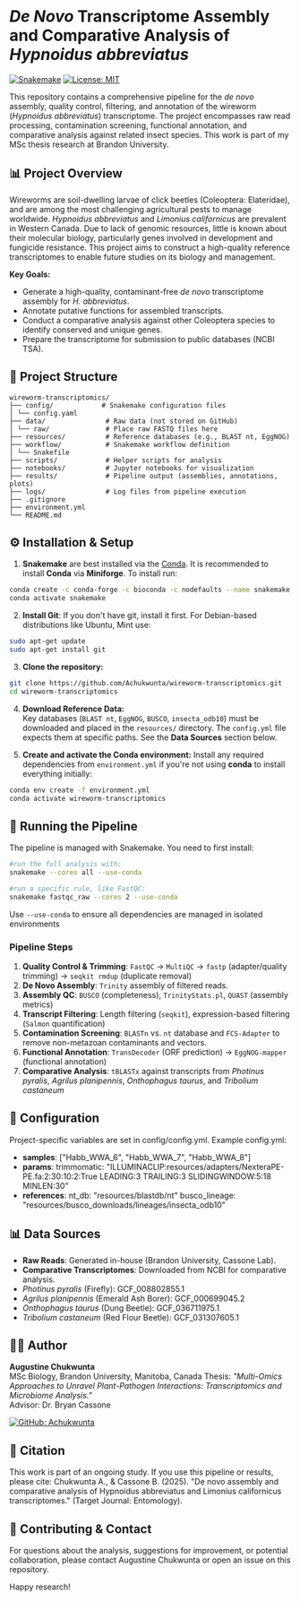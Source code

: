 # *De Novo* Transcriptome Assembly and Comparative Analysis of *Hypnoidus abbreviatus*

[![Snakemake](https://img.shields.io/badge/snakemake-≥7.32.4-brightgreen.svg)](https://snakemake.github.io)
[![License: MIT](https://img.shields.io/badge/License-MIT-yellow.svg)](https://opensource.org/licenses/MIT)

This repository contains a comprehensive pipeline for the *de novo* assembly, quality control, filtering, and annotation of the wireworm (*Hypnoidus abbreviatus*) transcriptome. The project encompasses raw read processing, contamination screening, functional annotation, and comparative analysis against related insect species. This work is part of my MSc thesis research at Brandon University.

## 📊 Project Overview

Wireworms are soil-dwelling larvae of click beetles (Coleoptera: Elateridae), and are among the most challenging agricultural pests to manage worldwide. *Hypnoidus abbreviatus* and *Limonius californicus* are prevalent in Western Canada. Due to lack of genomic resources, little is known about their molecular biology, particularly genes involved in development and fungicide resistance. This project aims to construct a high-quality reference transcriptomes to enable future studies on its biology and management.

**Key Goals:**
- Generate a high-quality, contaminant-free *de novo* transcriptome assembly for *H. abbreviatus*.
- Annotate putative functions for assembled transcripts.
- Conduct a comparative analysis against other Coleoptera species to identify conserved and unique genes.
- Prepare the transcriptome for submission to public databases (NCBI TSA).

## 📁 Project Structure

```
wireworm-transcriptomics/
├── config/            # Snakemake configuration files
│ └── config.yaml
├── data/               # Raw data (not stored on GitHub)
│ └── raw/              # Place raw FASTQ files here
├── resources/          # Reference databases (e.g., BLAST nt, EggNOG)
├── workflow/           # Snakemake workflow definition
│ └── Snakefile
├── scripts/            # Helper scripts for analysis
├── notebooks/          # Jupyter notebooks for visualization
├── results/            # Pipeline output (assemblies, annotations, plots)
├── logs/               # Log files from pipeline execution
├── .gitignore
├── environment.yml
└── README.md
```

## ⚙️ Installation & Setup
1. **Snakemake** are best installed via the [Conda](https://docs.conda.io/en/latest/). It is recommended to install **Conda** via **Miniforge**. To install run:
 ```bash
 conda create -c conda-forge -c bioconda -c nodefaults --name snakemake snakemake
 conda activate snakemake
 ```

2. **Install Git**: If you don't have git, install it first. For Debian-based distributions like Ubuntu, Mint use:
 ```bash
sudo apt-get update
sudo apt-get install git
```

3.  **Clone the repository:**
 ```bash
 git clone https://github.com/Achukwunta/wireworm-transcriptomics.git
 cd wireworm-transcriptomics
 ```

4. **Download Reference Data:**  
Key databases (`BLAST nt`, `EggNOG`, `BUSCO`, `insecta_odb10`) must be downloaded and placed in the `resources/` directory. The `config.yml` file expects them at specific paths. See the **Data Sources** section below.

5.  **Create and activate the Conda environment:**
Install any required dependencies from `environment.yml` if you're not using **conda** to install everything initially:
 ```bash
 conda env create -f environment.yml
 conda activate wireworm-transcriptomics
 ```

## 🚀 Running the Pipeline
The pipeline is managed with Snakemake. You need to first install:
```bash
#run the full analysis with:
snakemake --cores all --use-conda

#run a specific rule, like FastQC:
snakemake fastqc_raw --cores 2 --use-conda
```
Use `--use-conda` to ensure all dependencies are managed in isolated environments
 
### Pipeline Steps
1. **Quality Control & Trimming**: `FastQC` -> `MultiQC` -> `fastp` (adapter/quality trimming) -> `seqkit rmdup` (duplicate removal)
2. **De Novo Assembly**: `Trinity` assembly of filtered reads.
3. **Assembly QC**: `BUSCO` (completeness), `TrinityStats.pl`, `QUAST` (assembly metrics)
4. **Transcript Filtering**: Length filtering (`seqkit`), expression-based filtering (`Salmon` quantification)
5. **Contamination Screening**: `BLASTn` vs. `nt` database and `FCS-Adapter` to remove non-metazoan contaminants and vectors.
6. **Functional Annotation**: `TransDecoder` (ORF prediction) -> `EggNOG-mapper` (functional annotation)
7. **Comparative Analysis**: `tBLASTx` against transcripts from *Photinus pyralis*, *Agrilus planipennis*, *Onthophagus taurus*, and *Tribolium castaneum*

## 🔧 Configuration
Project-specific variables are set in config/config.yml.
Example config.yml:

- **samples**: ["Habb_WWA_6", "Habb_WWA_7", "Habb_WWA_8"]
- **params**:
  trimmomatic: "ILLUMINACLIP:resources/adapters/NexteraPE-PE.fa:2:30:10:2:True LEADING:3 TRAILING:3 SLIDINGWINDOW:5:18 MINLEN:30"
- **references**:
  nt_db: "resources/blastdb/nt"
  busco_lineage: "resources/busco_downloads/lineages/insecta_odb10"

## 📊 Data Sources
- **Raw Reads**: Generated in-house (Brandon University, Cassone Lab).
- **Comparative Transcriptomes**: Downloaded from NCBI for comparative analysis.
- *Photinus pyralis* (Firefly): GCF_008802855.1
- *Agrilus planipennis* (Emerald Ash Borer): GCF_000699045.2
- *Onthophagus taurus* (Dung Beetle): GCF_036711975.1
- *Tribolium castaneum* (Red Flour Beetle): GCF_031307605.1

## 👨‍💻 Author
**Augustine Chukwunta**  
MSc Biology, Brandon University, Manitoba, Canada
Thesis: *"Multi-Omics Approaches to Unravel Plant-Pathogen Interactions: Transcriptomics and Microbiome Analysis."*  
Advisor: Dr. Bryan Cassone  

[![GitHub: Achukwunta](https://img.shields.io/badge/GitHub-Achukwunta-blue?logo=github)](https://github.com/Achukwunta)

## 📜 Citation
This work is part of an ongoing study. If you use this pipeline or results, please cite:
Chukwunta A., & Cassone B. (2025). "De novo assembly and comparative analysis of Hypnoidus abbreviatus and Limonius californicus transcriptomes." (Target Journal: Entomology).

## 🤝 Contributing & Contact
For questions about the analysis, suggestions for improvement, or potential collaboration, please contact Augustine Chukwunta or open an issue on this repository.

Happy research!


